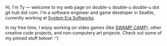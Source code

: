 Hi, I'm Ty — welcome to my web page on double-u double-u double-u dot git hub dot com. I'm a software engineer and game developer in Seattle, currently working at [System Era Softworks](https://systemera.net/). 

In my free time, I enjoy working on video games (like [SWAMP CAMP](https://swamp.camp)), other creative code projects, and non-computery art projects. Check out some of my pinned stuff below! :^)

